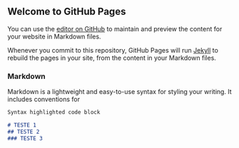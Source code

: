 ## Welcome to GitHub Pages

You can use the [editor on GitHub](https://github.com/AsakuraNT1/TCC1.0_webpage/edit/gh-pages/index.md) to maintain and preview the content for your website in Markdown files.

Whenever you commit to this repository, GitHub Pages will run [Jekyll](https://jekyllrb.com/) to rebuild the pages in your site, from the content in your Markdown files.

### Markdown

Markdown is a lightweight and easy-to-use syntax for styling your writing. It includes conventions for

```markdown
Syntax highlighted code block

# TESTE 1
## TESTE 2
### TESTE 3

